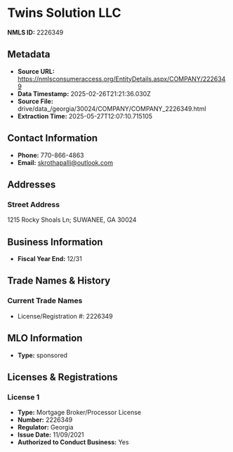 # Twins Solution LLC

**NMLS ID:** 2226349

## Metadata
- **Source URL:** https://nmlsconsumeraccess.org/EntityDetails.aspx/COMPANY/2226349
- **Data Timestamp:** 2025-02-26T21:21:36.030Z
- **Source File:** drive/data_/georgia/30024/COMPANY/COMPANY_2226349.html
- **Extraction Time:** 2025-05-27T12:07:10.715105

## Contact Information
- **Phone:** 770-866-4863
- **Email:** skrothapalli@outlook.com

## Addresses
### Street Address
1215 Rocky Shoals Ln; SUWANEE, GA 30024

## Business Information
- **Fiscal Year End:** 12/31

## Trade Names & History
### Current Trade Names
- License/Registration #: 2226349

## MLO Information
- **Type:** sponsored

## Licenses & Registrations

### License 1
- **Type:** Mortgage Broker/Processor License
- **Number:** 2226349
- **Regulator:** Georgia
- **Issue Date:** 11/09/2021
- **Authorized to Conduct Business:** Yes
